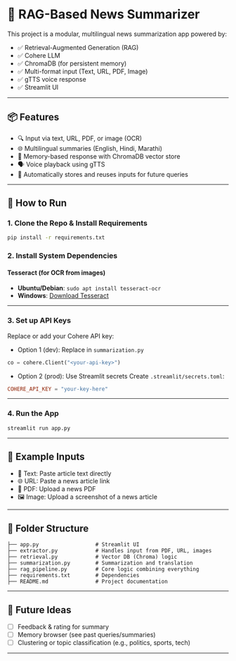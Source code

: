 # 🧠 RAG-Based News Summarizer

This project is a modular, multilingual news summarization app powered by:
- ✅ Retrieval-Augmented Generation (RAG)
- ✅ Cohere LLM
- ✅ ChromaDB (for persistent memory)
- ✅ Multi-format input (Text, URL, PDF, Image)
- ✅ gTTS voice response
- ✅ Streamlit UI

---

## 📦 Features

- 🔍 Input via text, URL, PDF, or image (OCR)
- 🌐 Multilingual summaries (English, Hindi, Marathi)
- 🧠 Memory-based response with ChromaDB vector store
- 🗣️ Voice playback using gTTS
- 📌 Automatically stores and reuses inputs for future queries

---

## 🚀 How to Run

### 1. Clone the Repo & Install Requirements
```bash
pip install -r requirements.txt
```

### 2. Install System Dependencies
#### Tesseract (for OCR from images)
- **Ubuntu/Debian**: `sudo apt install tesseract-ocr`
- **Windows**: [Download Tesseract](https://github.com/tesseract-ocr/tesseract/wiki)

---

### 3. Set up API Keys
Replace or add your Cohere API key:

- Option 1 (dev): Replace in `summarization.py`
```python
co = cohere.Client("<your-api-key>")
```

- Option 2 (prod): Use Streamlit secrets
Create `.streamlit/secrets.toml`:
```toml
COHERE_API_KEY = "your-key-here"
```

---

### 4. Run the App
```bash
streamlit run app.py
```

---

## 🧪 Example Inputs
- 📝 Text: Paste article text directly
- 🌐 URL: Paste a news article link
- 📄 PDF: Upload a news PDF
- 🖼️ Image: Upload a screenshot of a news article

---

## 📂 Folder Structure

```
├── app.py                  # Streamlit UI
├── extractor.py            # Handles input from PDF, URL, images
├── retrieval.py            # Vector DB (Chroma) logic
├── summarization.py        # Summarization and translation
├── rag_pipeline.py         # Core logic combining everything
├── requirements.txt        # Dependencies
├── README.md               # Project documentation
```

---

## 🌱 Future Ideas

- [ ] Feedback & rating for summary
- [ ] Memory browser (see past queries/summaries)
- [ ] Clustering or topic classification (e.g., politics, sports, tech)

---


